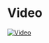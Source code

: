 # Video
[![Video](https://img.youtube.com/vi/_qC1kAUILw8/maxresdefault.jpg)](https://www.youtube.com/watch?v=_qC1kAUILw8)
